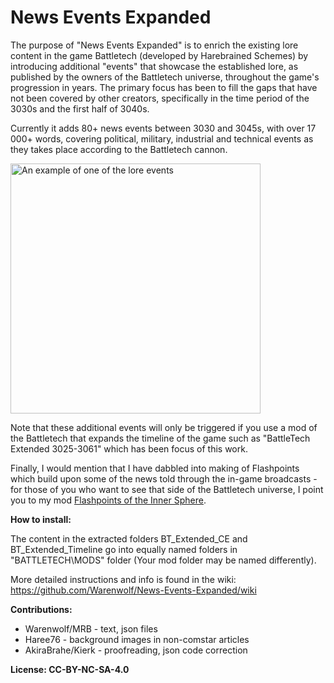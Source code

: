 # News Events Expanded

The purpose of "News Events Expanded" is to enrich the existing lore content in the game Battletech (developed by Harebrained Schemes)
by introducing additional "events" that showcase the established lore, as published by the owners of the Battletech universe, 
throughout the game's progression in years. 
The primary focus has been to fill the gaps that have not been covered by other creators, specifically in 
the time period of the 3030s and the first half of 3040s.

Currently it adds 80+ news events between 3030 and 3045s, with over 17 000+ words, covering political, military, industrial and technical events as they takes place according to the Battletech cannon. 


<img src="https://github.com/Warenwolf/News-Events-Expanded/assets/136007621/3695d5f2-8c21-4c88-8887-0191fac8a3cf" alt="An example of one of the lore events" width="400" height="400">



Note that these additional events will only be triggered if you use a mod of the Battletech that expands the timeline of the game
such as "BattleTech Extended 3025-3061" which has been focus of this work.

Finally, I would mention that I have dabbled into making of Flashpoints which build upon some of the news told through the in-game broadcasts - for those of you who want to see that side of the Battletech universe, I point you to my mod [Flashpoints of the Inner Sphere](https://github.com/Warenwolf/Flashpoints-of-the-Inner-Sphere).

**How to install:** 

The content in the extracted folders BT_Extended_CE and BT_Extended_Timeline go 
into equally named folders in "BATTLETECH\MODS\" folder (Your mod folder may be named differently).

More detailed instructions and info is found in the wiki: https://github.com/Warenwolf/News-Events-Expanded/wiki

**Contributions:** 

- Warenwolf/MRB - text, json files  
- Haree76 - background images in non-comstar articles
- AkiraBrahe/Kierk - proofreading, json code correction


**License: CC-BY-NC-SA-4.0**
